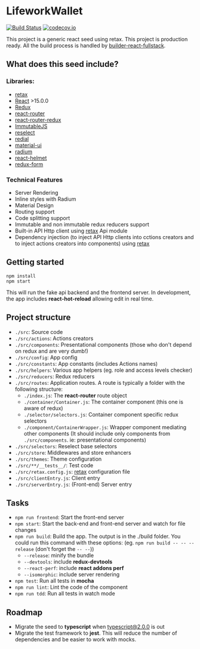 # LifeworkWallet
[![Build Status][travis-badge]][travis-link]
[![codecov.io][codecov-badge]][codecov-link]

This project is a generic react seed using retax. This project is production ready.
All the build process is handled by [builder-react-fullstack](https://github.com/hourliert/builder-react-fullstack).

## What does this seed include?

### Libraries:
* [retax](https://github.com/hourliert/retax)
* [React](https://facebook.github.io/react/) >15.0.0
* [Redux](http://redux.js.org/)
* [react-router](https://github.com/reactjs/react-router)
* [react-router-redux](https://github.com/reactjs/react-router-redux)
* [ImmutableJS](https://facebook.github.io/immutable-js/)
* [reselect](https://github.com/reactjs/reselect)
* [redial](https://github.com/markdalgleish/redial)
* [material-ui](http://www.material-ui.com/#/)
* [radium](http://stack.formidable.com/radium/)
* [react-helmet](https://github.com/nfl/react-helmet)
* [redux-form](http://redux-form.com/5.1.0/#/?_k=t21wnx)

### Technical Features
* Server Rendering
* Inline styles with Radium
* Material Design
* Routing support
* Code splitting support
* Immutable and non immutable redux reducers support
* Built-in API Http client using [retax](https://github.com/hourliert/retax) Api module
* Dependency injection (to inject API Http clients into cctions creators and to inject actions creators into components) using [retax](https://github.com/hourliert/retax)

## Getting started

```
npm install
npm start
```

This will run the fake api backend and the frontend server.
In development, the app includes **react-hot-reload** allowing edit in real time.

## Project structure
* `./src`: Source code
* `./src/actions`: Actions creators
* `./src/components`: Presentational components (those who don't depend on redux and are very dumb!)
* `./src/config`: App config
* `./src/constants`: App constants (includes Actions names)
* `./src/helpers`: Various app helpers (eg. role and access levels checker)
* `./src/reducers`: Redux reducers
* `./src/routes`: Application routes. A route is typically a folder with the following structure:
  * `./index.js`: The **react-router** route object
  * `./container/Container.js`: The container component (this one is aware of redux)
  * `./selector/selectors.js`: Container component specific redux selectors
  * `./component/ContainerWrapper.js`: Wrapper component mediating other components (It should include only components from `./src/components`. ie: presentational components)
* `./src/selectors`: Reselect base selectors
* `./src/store`: Middlewares and store enhancers
* `./src/themes`: Theme configuration
* `./src/**/__tests__/`: Test code
* `./src/retax.config.js`: [retax](https://github.com/hourliert/retax) configuration file
* `./src/clientEntry.js`: Client entry
* `./src/serverEntry.js`: (Front-end) Server entry

## Tasks
* `npm run frontend`: Start the front-end server
* `npm start`: Start the back-end and front-end server and watch for file changes
* `npm run build`: Build the app. The output is in the ./build folder. You could run this command with these options: (eg. `npm run build -- -- --release` (don't forget the `-- --`))
  * `--release`: minify the bundle
  * `--devtools`: include **redux-devtools**
  * `--react-perf`: include **react addons perf**
  * `--isomorphic`: include server rendering
* `npm test`: Run all tests in **mocha**
* `npm run lint`: Lint the code of the component
* `npm run tdd`: Run all tests in watch mode

## Roadmap
* Migrate the seed to **typescript** when typescript@2.0.0 is out
* Migrate the test framework to **jest**. This will reduce the number of dependencies and be easier to work with mocks.

[travis-badge]: https://travis-ci.org/hourliert/lifework-wallet.svg?branch=master
[travis-link]: https://travis-ci.org/hourliert/lifework-wallet
[codecov-badge]: https://codecov.io/github/hourliert/lifework-wallet/coverage.svg?branch=master
[codecov-link]: https://codecov.io/github/hourliert/lifework-wallet?branch=master
